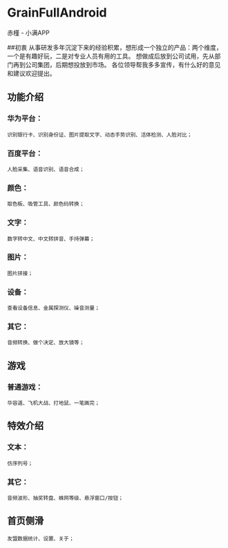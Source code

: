 # GrainFullAndroid
赤槿 - 小满APP

##初衷
    从事研发多年沉淀下来的经验积累，想形成一个独立的产品：两个维度，一个是有趣好玩，二是对专业人员有用的工具。
    想做成后放到公司试用，先从部门再到公司集团，后期想投放到市场。
    各位领导帮我多多宣传，有什么好的意见和建议欢迎提出。

## 功能介绍

### 华为平台：
    识别银行卡、识别身份证、图片提取文字、动态手势识别、活体检测、人脸对比；

### 百度平台：
    人脸采集、语音识别、语音合成；

### 颜色：
    取色板、吸管工具、颜色码转换；

### 文字：
    数字转中文、中文转拼音、手持弹幕；

### 图片：
    图片拼接；

### 设备：
    查看设备信息、金属探测仪、噪音测量；

### 其它：
    音频转换、做个决定、放大镜等；

## 游戏
### 普通游戏：
    华容道、飞机大战、打地鼠、一笔画完；

## 特效介绍
### 文本：
    仿序列号；

### 其它：
    音频波形、抽奖转盘、蛛网等级、悬浮窗口/按钮；

## 首页侧滑
    友盟数据统计、设置、关于；